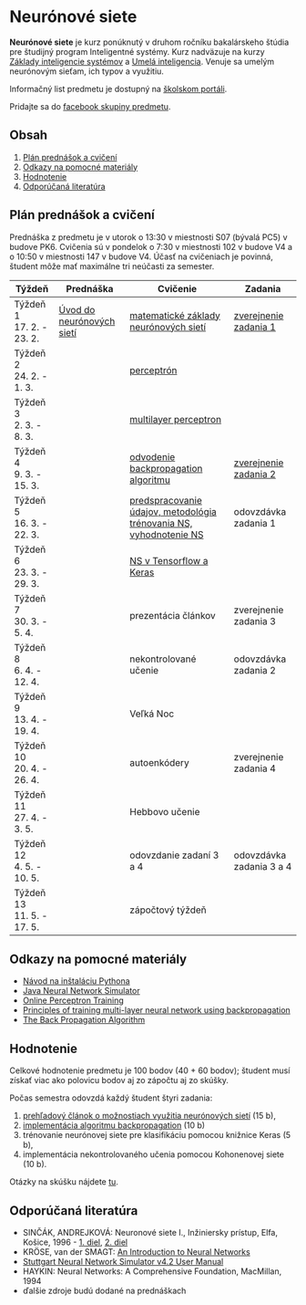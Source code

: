 # Neurónové siete

**Neurónové siete** je kurz ponúknutý v druhom ročníku bakalárskeho štúdia pre študijný program Inteligentné systémy. Kurz nadväzuje na kurzy [Základy inteligencie systémov](http://www.cloudai.sk/courses-zis/) a [Umelá inteligencia](http://www.cloudai.sk/umela-inteligencia/). Venuje sa umelým neurónovým sieťam, ich typov a využitiu.

Informačný list predmetu je dostupný na [školskom portáli](https://maisportal.tuke.sk/portal/studijneProgramy.mais).

Pridajte sa do [facebook skupiny predmetu](https://www.facebook.com/groups/2627782910654322/).

## Obsah
1. [Plán prednášok a cvičení](#plan)
2. [Odkazy na pomocné materiály](#links)
3. [Hodnotenie](#grading)
4. [Odporúčaná literatúra](#textbooks)

## Plán prednášok a cvičení <a name="plan"></a>

Prednáška z predmetu je v utorok o 13:30 v miestnosti S07 (bývalá PC5) v budove PK6. Cvičenia sú v pondelok o 7:30 v miestnosti 102 v budove V4 a o 10:50 v miestnosti 147 v budove V4. Účasť na cvičeniach je povinná, študent môže mať maximálne tri neúčasti za semester.

| Týždeň                       | Prednáška | Cvičenie                                                           | Zadania                  |
|------------------------------|-----------|--------------------------------------------------------------------|--------------------------|
| Týždeň 1<br>17. 2. - 23. 2.  | [Úvod do neurónových sietí](lectures/Lecture01-Introduction-to-Neural-Networks.pdf)           | [matematické základy neurónových sietí](labs/lab01-maths.pdf)         | [zverejnenie zadania 1](assignments/assignment1.md)    |
| Týždeň 2<br>24. 2. - 1. 3.   |           | [perceptrón](labs/lab02-perceptron.ipynb)                          |                          |
| Týždeň 3<br>2. 3. - 8. 3.    |           | [multilayer perceptron](labs/lab03-multilayer-perceptron.ipynb)    |                          |
| Týždeň 4<br>9. 3. - 15. 3.   |           | [odvodenie backpropagation algoritmu](https://brilliant.org/wiki/backpropagation/)                                | [zverejnenie zadania 2](assignments/assignment2.md)    |
| Týždeň 5<br>16. 3. - 22. 3.  |           | [predspracovanie údajov, metodológia trénovania NS, vyhodnotenie NS](labs/lab05-training-methodology.ipynb) | odovzdávka zadania 1     |
| Týždeň 6<br>23. 3. - 29. 3.  |           | [NS v Tensorflow a Keras](labs/lab06-tensorflow-and-keras.ipynb)                                            |                          |
| Týždeň 7<br>30. 3. - 5. 4.   |           | prezentácia článkov                                                | zverejnenie zadania 3    |
| Týždeň 8<br>6. 4. - 12. 4.   |           | nekontrolované učenie                                              | odovzdávka zadania 2     |
| Týždeň 9<br>13. 4. - 19. 4.  |           | Veľká Noc                                                          |                          |
| Týždeň 10<br>20. 4. - 26. 4. |           | autoenkódery                                                       | zverejnenie zadania 4    |
| Týždeň 11<br>27. 4. - 3. 5.  |           | Hebbovo učenie                                                     |                          |
| Týždeň 12<br>4. 5. - 10. 5.  |           | odovzdanie zadaní 3 a 4                                            | odovzdávka zadania 3 a 4 |
| Týždeň 13<br>11. 5. - 17. 5. |           | zápočtový týždeň                                                   |                          |

## Odkazy na pomocné materiály <a name="links"></a>
* [Návod na inštaláciu Pythona](labs/lab00-getting-started.md)
* [Java Neural Network Simulator](http://www.ra.cs.uni-tuebingen.de/software/JavaNNS/welcome_e.html?fbclid=IwAR3abC_9BxqT_dxwxxD5Qq8uzBY9sIUcnm2_d36JHIrx1k2i4Y1DBm-bVEA)
* [Online Perceptron Training](https://www.cs.utexas.edu/~teammco/misc/perceptron/?fbclid=IwAR1qWNnD9VUoORzx5y0H7_lqo028lquC_B00CCsQelNAInh6GSelRM6YYTQ)
* [Principles of training multi-layer neural network using backpropagation](http://home.agh.edu.pl/~vlsi/AI/backp_t_en/backprop.html)
* [The Back Propagation Algorithm](lectures/The_Back_Propagation_Algorithm.pdf)

## Hodnotenie <a name="grading"></a>

Celkové hodnotenie predmetu je 100 bodov (40 + 60 bodov); študent musí získať viac ako polovicu bodov aj zo zápočtu aj zo skúšky.

Počas semestra odovzdá každý študent štyri zadania:

1. [prehľadový článok o možnostiach využitia neurónových sietí](assignments/assignment1.md) (15 b),
2. [implementácia algoritmu backpropagation](assignments/assignment2.md) (10 b)
3. trénovanie neurónovej siete pre klasifikáciu pomocou knižnice Keras (5 b),
4. implementácia nekontrolovaného učenia pomocou Kohonenovej siete (10 b).

Otázky na skúšku nájdete [tu](exam/otazky_ZNS_skuska.pdf).

## Odporúčaná literatúra <a name="textbooks"></a>

* SINČÁK, ANDREJKOVÁ: Neuronové siete I., Inžiniersky prístup, Elfa, Košice, 1996 - [1. diel](lectures/Neuronove_siete_1.pdf), [2. diel](lectures/Neuronove_siete_2.pdf)
* KRÖSE, van der SMAGT: [An Introduction to Neural Networks](lectures/An_Introduction_to_Neural_Networks.pdf)
* [Stuttgart Neural Network Simulator v4.2 User Manual](lectures/SNNS_v4.2._Manual.pdf)
* HAYKIN: Neural Networks: A Comprehensive Foundation, MacMillan, 1994
* ďalšie zdroje budú dodané na prednáškach